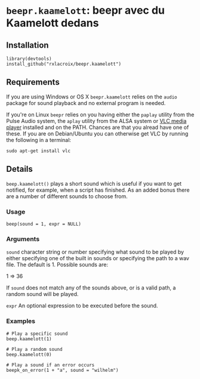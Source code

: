 `beepr.kaamelott`: beepr avec du Kaamelott dedans
========================================================


Installation
----------------



```
library(devtools)
install_github("rxlacroix/beepr.kaamelott")
```

Requirements
---------------

If you are using Windows or OS X `beepr.kaamelott` relies on the `audio` package for sound playback and no external program is needed.

If you're on Linux `beepr` relies on you having either the `paplay` utility from the Pulse Audio system, the `aplay` utility from the ALSA system or [VLC media player](http://www.videolan.org/vlc/index.html) installed and on the PATH. Chances are that you alread have one of these. If you are on Debian/Ubuntu you can otherwise get VLC by running the following in a terminal:

```
sudo apt-get install vlc
```

Details
------------

`beep.kaamelott()` plays a short sound which is useful if you want to get notified, for example, when a script has finished. As an added bonus there are a number of different sounds to choose from.

### Usage

`beep(sound = 1, expr = NULL)`

### Arguments

`sound`  character string or number specifying what sound to be played by either specifying one of the built in sounds or specifying the path to a wav file. The default is 1. Possible sounds are:

1 => 36

If `sound` does not match any of the sounds above, or is a valid path, a random sound will be played.

`expr`	An optional expression to be executed before the sound.

### Examples

```
# Play a specific sound
beep.kaamelott(1)

# Play a random sound
beep.kaamelott(0)

# Play a sound if an error occurs
beepk_on_error(1 + "a", sound = "wilhelm")
```
